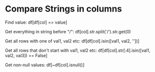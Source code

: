 # Compare Strings in columns

Find value: df\[df\[col\] == value\]

Get everything in string before "/": df\[col\].str.split\('/'\).str.get\(0\)

Get all rows with one of val1, val2 etc: df\[df\[col\].isin\(\[val1, val2, ''\]\)\]

Get all rows that don't start with val1, val2 etc: df\[df\[col\].str\[:4\].isin\(\[val1, val2, val3\]\) == False\]

Get non-null values: df\[~df\[col\].isnull\(\)\]



